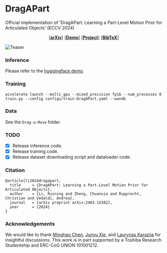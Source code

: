 # DragAPart
Official implementation of 'DragAPart: Learning a Part-Level Motion Prior for Articulated Objects' (ECCV 2024)

<p align="center">
  [<a href="https://arxiv.org/abs/2403.15382"><strong>arXiv</strong></a>]
  [<a href="https://huggingface.co/spaces/rayli/DragAPart"><strong>Demo</strong></a>]
  [<a href="https://dragapart.github.io/"><strong>Project</strong></a>]
  [<a href="#citation"><strong>BibTeX</strong></a>]
</p>

![Teaser](https://dragapart.github.io/resources/teaser.png)

### Inference
Please refer to the [huggingface demo](https://huggingface.co/spaces/rayli/DragAPart/tree/main).

### Training
```
accelerate launch --multi_gpu --mixed_precision fp16 --num_processes 8 train.py --config configs/train-DragAPart.yaml --wandb
```

### Data
See the `Drag-a-Move` folder.

### TODO
- [x] Release inference code.
- [x] Release training code.
- [x] Release dataset downloading script and dataloader code.

### Citation

```
@article{li2024dragapart,
  title     = {DragAPart: Learning a Part-Level Motion Prior for Articulated Objects},
  author    = {Li, Ruining and Zheng, Chuanxia and Rupprecht, Christian and Vedaldi, Andrea},
  journal   = {arXiv preprint arXiv:2403.15382},
  year      = {2024}
}
```

### Acknowledgements
We would like to thank [Minghao Chen](https://silent-chen.github.io/), [Junyu Xie](https://scholar.google.com/citations?user=cDMqaTYAAAAJ&hl=en), and [Laurynas Karazija](https://karazijal.github.io/) for insightful discussions.
This work is in part supported by a Toshiba Research Studentship and ERC-CoG UNION 101001212.
